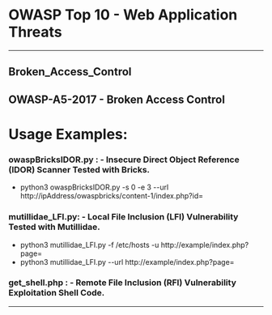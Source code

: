 # OWASP Top 10 - Web Application Threats
-----------------------------------------------------------
## Broken_Access_Control
**OWASP-A5-2017 - Broken Access Control**
-----------------------------------------------------------
# Usage Examples:
### owaspBricksIDOR.py : - Insecure Direct Object Reference (IDOR) Scanner Tested with Bricks.
* python3 owaspBricksIDOR.py -s 0 -e 3 --url http://ipAddress/owaspbricks/content-1/index.php?id=
  
### mutillidae_LFI.py: - Local File Inclusion (LFI) Vulnerability Tested with  Mutillidae.
* python3 mutillidae_LFI.py -f /etc/hosts  -u http://example/index.php?page= 
* python3 mutillidae_LFI.py --url http://example/index.php?page= 

### get_shell.php : - Remote File Inclusion (RFI) Vulnerability Exploitation Shell Code.
-----------------------------------------------------------


